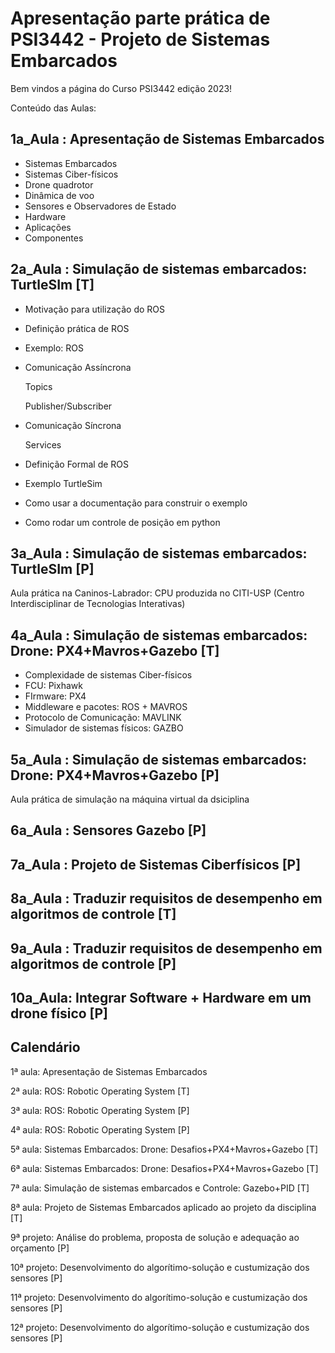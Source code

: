 # Apresentação parte prática de PSI3442 - Projeto de Sistemas Embarcados
Bem vindos a página do Curso PSI3442 edição 2023!

Conteúdo das Aulas:

## 1a_Aula : Apresentação de Sistemas Embarcados 
* Sistemas Embarcados
*  Sistemas Ciber-físicos
*  Drone quadrotor
*  Dinâmica de voo
* Sensores e Observadores de Estado
* Hardware
* Aplicações
* Componentes   

## 2a_Aula : Simulação de sistemas embarcados: TurtleSIm [T]

* Motivação para utilização do ROS
* Definição prática de ROS
* Exemplo: ROS
* Comunicação Assíncrona
  
  Topics
  
  Publisher/Subscriber
  
* Comunicação Síncrona
  
  Services

* Definição Formal de ROS
* Exemplo TurtleSim
* Como usar a documentação para construir o exemplo
* Como rodar um controle de posição em python


## 3a_Aula : Simulação de sistemas embarcados: TurtleSIm [P]
Aula prática na Caninos-Labrador: CPU produzida no CITI-USP (Centro Interdisciplinar de Tecnologias Interativas)

## 4a_Aula : Simulação de sistemas embarcados: Drone: PX4+Mavros+Gazebo [T]

* Complexidade de sistemas Ciber-físicos
* FCU: Pixhawk
* FIrmware: PX4
* Middleware e pacotes: ROS + MAVROS
* Protocolo de Comunicação: MAVLINK
* Simulador de sistemas físicos: GAZBO

## 5a_Aula : Simulação de sistemas embarcados: Drone: PX4+Mavros+Gazebo [P]
Aula prática de simulação na máquina virtual da dsiciplina

## 6a_Aula : Sensores Gazebo [P]

## 7a_Aula : Projeto de Sistemas Ciberfísicos [P]

## 8a_Aula : Traduzir requisitos de desempenho em algoritmos de controle [T] 


## 9a_Aula : Traduzir requisitos de desempenho em algoritmos de controle [P]

## 10a_Aula: Integrar Software + Hardware em um drone físico [P]


## Calendário

1ª  aula: Apresentação de Sistemas Embarcados 

2ª  aula: ROS: Robotic Operating System [T]

3ª  aula: ROS: Robotic Operating System [P]

4ª  aula: ROS: Robotic Operating System [P]

5ª  aula: Sistemas Embarcados: Drone: Desafios+PX4+Mavros+Gazebo [T]

6ª  aula: Sistemas Embarcados: Drone: Desafios+PX4+Mavros+Gazebo [T]

7ª  aula: Simulação de sistemas embarcados e Controle: Gazebo+PID [T]

8ª  aula: Projeto de Sistemas Embarcados aplicado ao projeto da disciplina [T]

9ª  projeto: Análise do problema, proposta de solução e adequação ao orçamento [P]

10ª projeto: Desenvolvimento do algorítimo-solução e custumização dos sensores [P]

11ª projeto: Desenvolvimento do algorítimo-solução e custumização dos sensores [P]

12ª projeto: Desenvolvimento do algorítimo-solução e custumização dos sensores [P]
